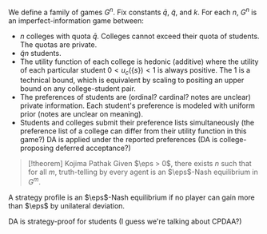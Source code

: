 We define a family of games $G^n$. Fix constants $\bar{q}$, $\tilde{q}$, and $k$. For each $n$, $G^n$ is an imperfect-information game between:
- $n$ colleges with quota $\bar{q}$. Colleges cannot exceed their quota of students. The quotas are private.
- $\tilde{q} n$ students.
- The utility function of each college is hedonic (additive) where the utility of each particular student $0 < u_c(\{s\}) < 1$ is always positive. The $1$ is a technical bound, which is equivalent by scaling to positing an upper bound on any college-student pair.
- The preferences of students are (ordinal? cardinal? notes are unclear) private information. Each student's preference is modeled with uniform prior (notes are unclear on meaning).
- Students and colleges submit their preference lists simultaneously (the preference list of a college can differ from their utility function in this game?) DA is applied under the reported preferences (DA is college-proposing deferred acceptance?)

>[!theorem] Kojima Pathak
>Given $\eps > 0$, there exists $n$ such that for all $m$, truth-telling by every agent is an $\eps$-Nash equilibrium in $G^m$.

A strategy profile is an $\eps$-Nash equilibrium if no player can gain more than $\eps$ by unilateral deviation.

DA is strategy-proof for students (I guess we're talking about CPDAA?)